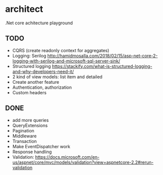 # architect
.Net core achitecture playground

## TODO

* CQRS (create readonly context for aggregates)
* Logging: Serilog http://hamidmosalla.com/2018/02/15/asp-net-core-2-logging-with-serilog-and-microsoft-sql-server-sink/ 
* Structured logging https://stackify.com/what-is-structured-logging-and-why-developers-need-it/
* 2 kind of view models: list item and detailed
* Create another feature
* Authentication, authorization
* Custom headers

## DONE

* add more queries
* QueryExtensions
* Pagination
* Middleware
* Transaction
* Make EventDispatcher work
* Response handling
* Validation: https://docs.microsoft.com/en-us/aspnet/core/mvc/models/validation?view=aspnetcore-2.2#rerun-validation
